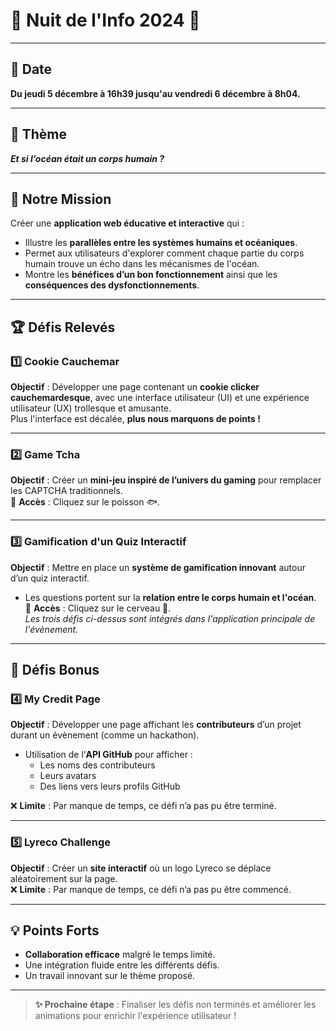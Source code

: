 # 🌊 Nuit de l'Info 2024 🌙

---

## 📅 Date
**Du jeudi 5 décembre à 16h39 jusqu'au vendredi 6 décembre à 8h04.**

---

## 🎨 Thème
**_Et si l’océan était un corps humain ?_**

---

## 🌟 Notre Mission
Créer une **application web éducative et interactive** qui :  
- Illustre les **parallèles entre les systèmes humains et océaniques**.  
- Permet aux utilisateurs d'explorer comment chaque partie du corps humain trouve un écho dans les mécanismes de l'océan.  
- Montre les **bénéfices d’un bon fonctionnement** ainsi que les **conséquences des dysfonctionnements**.  

---

## 🏆 Défis Relevés

### 1️⃣ **Cookie Cauchemar**  
**Objectif** : Développer une page contenant un **cookie clicker cauchemardesque**, avec une interface utilisateur (UI) et une expérience utilisateur (UX) trollesque et amusante.  
Plus l'interface est décalée, **plus nous marquons de points !**

---

### 2️⃣ **Game Tcha**  
**Objectif** : Créer un **mini-jeu inspiré de l’univers du gaming** pour remplacer les CAPTCHA traditionnels.  
📌 **Accès** : Cliquez sur le poisson 🐟.

---

### 3️⃣ **Gamification d'un Quiz Interactif**  
**Objectif** : Mettre en place un **système de gamification innovant** autour d’un quiz interactif.  
- Les questions portent sur la **relation entre le corps humain et l'océan**.  
📌 **Accès** : Cliquez sur le cerveau 🧠.  
*Les trois défis ci-dessus sont intégrés dans l'application principale de l'évènement.*

---

## 🚀 Défis Bonus

### 4️⃣ **My Credit Page**  
**Objectif** : Développer une page affichant les **contributeurs** d’un projet durant un évènement (comme un hackathon).  
- Utilisation de l’**API GitHub** pour afficher :  
  - Les noms des contributeurs  
  - Leurs avatars  
  - Des liens vers leurs profils GitHub  

❌ **Limite** : Par manque de temps, ce défi n’a pas pu être terminé.

---

### 5️⃣ **Lyreco Challenge**  
**Objectif** : Créer un **site interactif** où un logo Lyreco se déplace aléatoirement sur la page.  
❌ **Limite** : Par manque de temps, ce défi n’a pas pu être commencé.

---

## 💡 Points Forts
- **Collaboration efficace** malgré le temps limité.
- Une intégration fluide entre les différents défis.
- Un travail innovant sur le thème proposé.

---

> **✨ Prochaine étape** : Finaliser les défis non terminés et améliorer les animations pour enrichir l'expérience utilisateur !
